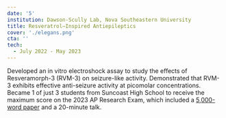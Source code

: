 ```yaml
---
date: '5'
institution: Dawson-Scully Lab, Nova Southeastern University
title: Resveratrol–Inspired Antiepileptics
cover: './elegans.png'
cta: ''
tech:
  - July 2022 - May 2023
---
```


Developed an in vitro electroshock assay to study the effects of Resveramorph-3 (RVM-3) on seizure-like activity. Demonstrated that RVM-3 exhibits effective anti-seizure activity at picomolar concentrations. Became 1 of just 3 students from Suncoast High School to receive the maximum score on the 2023 AP Research Exam, which included a <a href="/apresearch.pdf" target="_blank">5,000-word paper</a> and a 20-minute talk.
